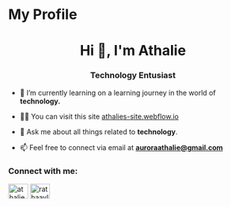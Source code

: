 # My Profile

<h1 align="center">Hi 👋, I'm Athalie</h1>
<h3 align="center">Technology Entusiast</h3>

- 🍁 I’m currently learning on a learning journey in the world of **technology.**

- 👨‍💻 You can visit this site [athalies-site.webflow.io](athalies-site.webflow.io)

- 💬 Ask me about all things related to **technology**.

- 📫 Feel free to connect via email at **auroraathalie@gmail.com**


<h3 align="left">Connect with me:</h3>
<p align="left">
<a href="https://www.linkedin.com/in/athalie-aurora/" target="blank"><img align="center" src="https://raw.githubusercontent.com/rahuldkjain/github-profile-readme-generator/master/src/images/icons/Social/linked-in-alt.svg" alt="athalie-aurora" height="30" width="40" /></a>
<a href="https://instagram.com/rathaavle" target="blank"><img align="center" src="https://raw.githubusercontent.com/rahuldkjain/github-profile-readme-generator/master/src/images/icons/Social/instagram.svg" alt="rathaavle" height="30" width="40" /></a>
</p>
